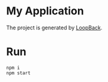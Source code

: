 # My Application

The project is generated by [LoopBack](http://loopback.io).

# Run

```
npm i
npm start
```

